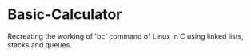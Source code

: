 # Basic-Calculator
Recreating the working of 'bc' command of Linux in C using linked lists, stacks and queues.
